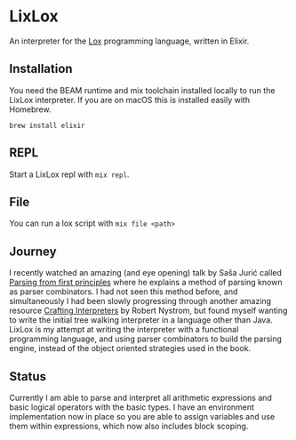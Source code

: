 # LixLox

An interpreter for the [Lox](https://craftinginterpreters.com/the-lox-language.html)
programming language, written in Elixir.

## Installation

You need the BEAM runtime and mix toolchain installed locally to run the LixLox interpreter.
If you are on macOS this is installed easily with Homebrew.

```
brew install elixir
```

## REPL

Start a LixLox repl with `mix repl`.

## File

You can run a lox script with `mix file <path>`

## Journey

I recently watched an amazing (and eye opening) talk by Saša Jurić called
[Parsing from first principles](https://youtu.be/xNzoerDljjo?si=_6cGS0hWjO0QA822)
where he explains a method of parsing known as parser combinators. I had not seen this method before, and
simultaneously I had been slowly progressing through another amazing resource
[Crafting Interpreters](https://craftinginterpreters.com) by Robert Nystrom, but found myself wanting to write the
initial tree walking interpreter in a language other than Java. LixLox is my attempt at writing the interpreter with a
functional programming language, and using parser combinators to build the parsing engine, instead of the object
oriented strategies used in the book.

## Status

Currently I am able to parse and interpret all arithmetic expressions and basic logical operators with the basic types.
I have an environment implementation now in place so you are able to assign variables and use them within
expressions, which now also includes block scoping.
